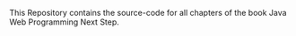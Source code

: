 This Repository contains the source-code for all chapters of the book Java Web Programming Next Step.

